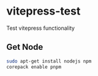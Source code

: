 # vitepress-test

Test vitepress functionality


## Get Node

```sh
sudo apt-get install nodejs npm
corepack enable pnpm
```